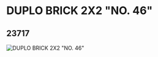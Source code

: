 # DUPLO BRICK 2X2 "NO. 46"
## 23717
![DUPLO BRICK 2X2 "NO. 46"](https://lc-www-live-s.legocdn.com/media/bricks/5/2/6124635.jpg)